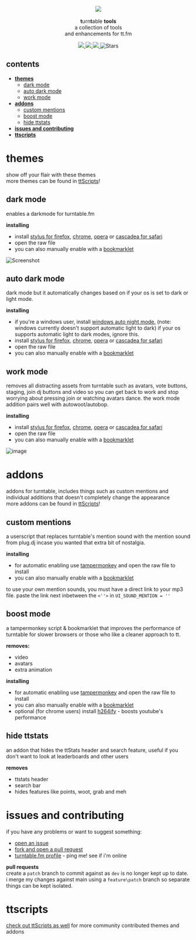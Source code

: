 <p align="center">
    <img src="https://s3.amazonaws.com/assets.turntable.fm/images/index/logo.png" />
    <br>
    <br><b>t</b>urn<b>t</b>able <b>tools</b>
    <br>a collection of tools
    <br> and enhancements for tt.fm</br>
</p>

<p align="center">
    <a alt="Commit activity for ttTools" href="https://GitHub.com/fluteds/tttools/graphs/commit-activity">
        <img src="https://img.shields.io/badge/Maintained%3F-yes-gold.svg?style=flat-square" />
    </a>
    <a alt="How to make a pull request" href="http://makeapullrequest.com">
        <img src="https://img.shields.io/badge/PRs-welcome-gold.svg?style=flat-square" />
    </a>
    <a alt="MIT License" href="https://lbesson.mit-license.org/">
        <img src="https://img.shields.io/badge/License-MIT-gold.svg?style=flat-square" />
    </a>
    <img alt="Stars" src="https://img.shields.io/github/stars/fluteds?color=gold&style=flat-square">
    </a>
</p>

## **contents**

- [**themes**](#themes)
  - [dark mode](#dark-mode)
  - [auto dark mode](#auto-dark-mode)
  - [work mode](#work-mode)
- [**addons**](#addons)
  - [custom mentions](#custom-mentions)
  - [boost mode](#boost-mode)
  - [hide ttstats](#hide-ttstats)
- [**issues and contributing**](#issues-and-contributing)
- [**ttscripts**](#ttscripts)

# **themes**

show off your flair with these themes
<br>more themes can be found in [ttScripts](https://fluted.xyz/ttscripts)!

## dark mode

enables a darkmode for turntable.fm

**installing**

- install [stylus for firefox](https://addons.mozilla.org/en-US/firefox/addon/styl-us/), [chrome](https://chrome.google.com/webstore/detail/stylus/clngdbkpkpeebahjckkjfobafhncgmne), [opera](https://addons.opera.com/en-gb/extensions/details/stylus/) or [cascadea for safari](https://cascadea.app/)
- open the raw file
- you can also manually enable with a [bookmarklet](http://fluted.xyz/tttools/)

![Screenshot](https://user-images.githubusercontent.com/34608301/111393018-b6d8ea80-86af-11eb-87b3-b366abec39b2.png)

## auto dark mode

dark mode but it automatically changes based on if your os is set to dark or light mode.

**installing**

- if you're a windows user, install [windows auto night mode.](https://github.com/Armin2208/Windows-Auto-Night-Mode/releases/tag/3.0) (note: windows currently doesn't support automatic light to dark) if your os supports automatic light to dark modes, ignore this.
- install [stylus for firefox](https://addons.mozilla.org/en-US/firefox/addon/styl-us/), [chrome](https://chrome.google.com/webstore/detail/stylus/clngdbkpkpeebahjckkjfobafhncgmne), [opera](https://addons.opera.com/en-gb/extensions/details/stylus/) or [cascadea for safari](https://cascadea.app/)
- open the raw file
- you can also manually enable with a [bookmarklet](http://fluted.xyz/tttools/)

## work mode

removes all distracting assets from turntable such as avatars, vote buttons, staging, join dj buttons and video so you can get back to work and stop worrying about pressing join or watching avatars dance. the work mode addition pairs well with autowoot/autobop.

**installing**

- install [stylus for firefox](https://addons.mozilla.org/en-US/firefox/addon/styl-us/), [chrome](https://chrome.google.com/webstore/detail/stylus/clngdbkpkpeebahjckkjfobafhncgmne), [opera](https://addons.opera.com/en-gb/extensions/details/stylus/) or [cascadea for safari](https://cascadea.app/)
- open the raw file
- you can also manually enable with a [bookmarklet](http://fluted.xyz/tttools/)

![image](https://cdn.discordapp.com/attachments/821424398342553670/823305995009785946/unknown.png)

# **addons**

addons for turntable, includes things such as custom mentions and individual additions that doesn't completely change the appearance
<br>more addons can be found in [ttScripts](https://fluted.xyz/ttscripts)!

## custom mentions

a userscript that replaces turntable's mention sound with the mention sound from plug.dj incase you wanted that extra bit of nostalgia.

**installing**

- for automatic enabling use [tampermonkey](https://chrome.google.com/webstore/detail/tampermonkey/dhdgffkkebhmkfjojejmpbldmpobfkfo) and open the raw file to install
- you can also manually enable with a [bookmarklet](http://fluted.xyz/tttools/)

to use your own mention sounds, you must have a direct link to your mp3 file. paste the link next inbetween the `<''>` in `UI_SOUND_MENTION = ''`

## boost mode

a tampermonkey script & bookmarklet that improves the performance of turntable for slower browsers or those who like a cleaner approach to tt.

**removes:**

- video
- avatars
- extra animation

**installing**

- for automatic enabling use [tampermonkey](https://chrome.google.com/webstore/detail/tampermonkey/dhdgffkkebhmkfjojejmpbldmpobfkfo) and open the raw file to install
- you can also manually enable with a [bookmarklet](http://fluted.xyz/tttools/)
- optional (for chrome users) install [h264ify](https://chrome.google.com/webstore/detail/h264ify/aleakchihdccplidncghkekgioiakgal) - boosts youtube's performance

## hide ttstats

an addon that hides the ttStats header and search feature, useful if you don't want to look at leaderboards and other users

**removes**

- ttstats header
- search bar
- hides features like points, woot, grab and meh

# **issues and contributing**

if you have any problems or want to suggest something:

- [open an issue](https://github.com/fluteds/tttools/issues?q=is%3Aissue+is%3Aopen+sort%3Aupdated-desc)
- [fork and open a pull request](http://makeapullrequest.com)
- [turntable.fm profile](https://ttstats.pinnacleofdestruction.net/user/6048fa3647b5e3001a8f7869) - ping me! see if i'm online

**pull requests**
<br>create a `patch` branch to commit against as `dev` is no longer kept up to date. i merge my changes against main using a `feature\patch` branch so separate things can be kept isolated.

# **ttscripts**

[check out ttScripts as well](https://fluted.xyz/ttscripts) for more community contributed themes and addons

